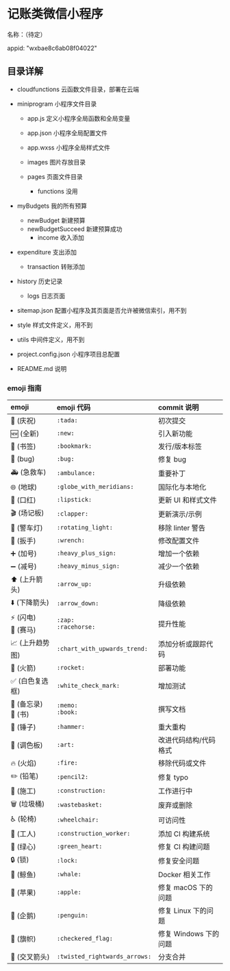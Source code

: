 # 记账类微信小程序

名称：（待定）

appid: "wxbae8c6ab08f04022"

## 目录详解

+ cloudfunctions 云函数文件目录，部署在云端
+ miniprogram 小程序文件目录

   + app.js 定义小程序全局函数和全局变量

   + app.json 小程序全局配置文件

   + app.wxss 小程序全局样式文件

   + images 图片存放目录

   + pages 页面文件目录

      + functions 没用
+ myBudgets 我的所有预算
  + newBudget 新建预算
   + newBudgetSucceed 新建预算成功
      + income 收入添加
+ expenditure 支出添加
  +  transaction 转账添加
+ history 历史记录
  + logs 日志页面
+ sitemap.json  配置小程序及其页面是否允许被微信索引，用不到
+ style 样式文件定义，用不到
+ utils 中间件定义，用不到
+ project.config.json 小程序项目总配置
+ README.md 说明   

### emoji 指南

| emoji                                   | emoji 代码                    | commit 说明           |
| :-------------------------------------- | :---------------------------- | :-------------------- |
| :tada: (庆祝)                           | `:tada:`                      | 初次提交              |
| :new: (全新)                            | `:new:`                       | 引入新功能            |
| :bookmark: (书签)                       | `:bookmark:`                  | 发行/版本标签         |
| :bug: (bug)                             | `:bug:`                       | 修复 bug              |
| :ambulance: (急救车)                    | `:ambulance:`                 | 重要补丁              |
| :globe_with_meridians: (地球)           | `:globe_with_meridians:`      | 国际化与本地化        |
| :lipstick: (口红)                       | `:lipstick:`                  | 更新 UI 和样式文件    |
| :clapper: (场记板)                      | `:clapper:`                   | 更新演示/示例         |
| :rotating_light: (警车灯)               | `:rotating_light:`            | 移除 linter 警告      |
| :wrench: (扳手)                         | `:wrench:`                    | 修改配置文件          |
| :heavy_plus_sign: (加号)                | `:heavy_plus_sign:`           | 增加一个依赖          |
| :heavy_minus_sign: (减号)               | `:heavy_minus_sign:`          | 减少一个依赖          |
| :arrow_up: (上升箭头)                   | `:arrow_up:`                  | 升级依赖              |
| :arrow_down: (下降箭头)                 | `:arrow_down:`                | 降级依赖              |
| :zap: (闪电)<br>:racehorse: (赛马)      | `:zap:`<br>`:racehorse:`      | 提升性能              |
| :chart_with_upwards_trend: (上升趋势图) | `:chart_with_upwards_trend:`  | 添加分析或跟踪代码    |
| :rocket: (火箭)                         | `:rocket:`                    | 部署功能              |
| :white_check_mark: (白色复选框)         | `:white_check_mark:`          | 增加测试              |
| :memo: (备忘录)<br>:book: (书)          | `:memo:`<br>`:book:`          | 撰写文档              |
| :hammer: (锤子)                         | `:hammer:`                    | 重大重构              |
| :art: (调色板)                          | `:art:`                       | 改进代码结构/代码格式 |
| :fire: (火焰)                           | `:fire:`                      | 移除代码或文件        |
| :pencil2: (铅笔)                        | `:pencil2:`                   | 修复 typo             |
| :construction: (施工)                   | `:construction:`              | 工作进行中            |
| :wastebasket: (垃圾桶)                  | `:wastebasket:`               | 废弃或删除            |
| :wheelchair: (轮椅)                     | `:wheelchair:`                | 可访问性              |
| :construction_worker: (工人)            | `:construction_worker:`       | 添加 CI 构建系统      |
| :green_heart: (绿心)                    | `:green_heart:`               | 修复 CI 构建问题      |
| :lock: (锁)                             | `:lock:`                      | 修复安全问题          |
| :whale: (鲸鱼)                          | `:whale:`                     | Docker 相关工作       |
| :apple: (苹果)                          | `:apple:`                     | 修复 macOS 下的问题   |
| :penguin: (企鹅)                        | `:penguin:`                   | 修复 Linux 下的问题   |
| :checkered_flag: (旗帜)                 | `:checkered_flag:`            | 修复 Windows 下的问题 |
| :twisted_rightwards_arrows: (交叉箭头)  | `:twisted_rightwards_arrows:` | 分支合并              |